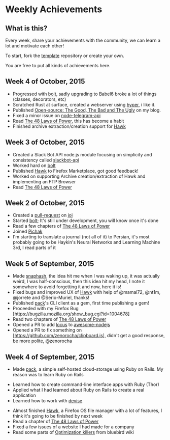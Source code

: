 Weekly Achievements
==================

What is this?
------------
Every week, share your achievements with the community, we can learn a lot and motivate each other!

To start, fork the [template](https://github.com/mdibaiee/weekly-achievements-template) repository or create your own.

You are free to put all kinds of achievements here.

Week 4 of October, 2015
------------------------
* Progressed with [bolt](https://github.com/mdibaiee/bolt), sadly upgrading to Babel6 broke a lot of things (classes, decorators, etc)
* Scratched Rust at surface, created a webserver using [hyper](https://github.com/hyperium/hyper), i like it.
* Published [Open-source: The Good, The Bad and The Ugly](http://dibaiee.ir/open-source-good-bad-ugly/) on my blog.
* Fixed a minor issue on [node-telegram-api](https://github.com/mdibaiee/node-telegram-api/issues/12)
* Read [The 48 Laws of Power](https://en.wikipedia.org/wiki/The_48_Laws_of_Power), this has become a habit
* Finished archive extraction/creation support for [Hawk](https://github.com/mdibaiee/Hawk)

Week 3 of October, 2015
-----------------------
* Created a Slack Bot API node.js module focusing on simplicity and consistency called [slackbot-api](https://github.com/mdibaiee/slackbot-api)
* Worked hard on [bolt](https://github.com/mdibaiee/bolt)
* Published [Hawk](https://marketplace.firefox.com/app/hawk/) to Firefox Marketplace, got good feedback!
* Worked on supporting Archive creation/extraction of Hawk and implementing an FTP Browser
* Read [The 48 Laws of Power](https://en.wikipedia.org/wiki/The_48_Laws_of_Power)

Week 2 of October, 2015
-----------------------
* Created a [pull-request](https://github.com/hapijs/joi/pull/735) on [joi](https://github.com/hapijs/joi)
* Started [bolt](https://github.com/mdibaiee/bolt); It's still under development, you will know once it's done
* Read a few chapters of [The 48 Laws of Power](https://en.wikipedia.org/wiki/The_48_Laws_of_Power)
* Joined [Pichak](https://pichak.co)
* I'm starting to translate a journal (not all of it) to Persian, it's most probably going to be Haykin's Neural Networks and Learning Machine 3rd, I read parts of it

Week 5 of September, 2015
-------------------------
* Made [snaphash](https://github.com/mdibaiee/snaphash), the idea hit me when I was waking up, it was actually weird, I was half-conscious, then this idea hit my head, I note it somewhere to avoid forgetting it and now, here it is!
* Fixed bugs and improved UX of [Hawk](https://github.com/mdibaiee/Hawk) with help of @mamal72, @nt1m, @jorrete and @Serio-Muriel, thanks!
* Published [pack](https://github.com/mdibaiee/pack)'s CLI client as a gem, first time publishing a gem!
* Proceeded with my Firefox Bug [https://bugzilla.mozilla.org/show_bug.cgi?id=1004678]
* Read two chapters of [The 48 Laws of Power](https://en.wikipedia.org/wiki/The_48_Laws_of_Power)
* Opened a PR to add [locus](https://github.com/alidavut/locus) to [awesome-nodejs](https://github.com/sindresorhus/awesome-nodejs/pull/363)
* Opened a PR to fix something on [https://github.com/zenorocha/clipboard.js], didn't get a good response, be more polite, @zenorocha

Week 4 of September, 2015
-------------------------

* Made [pack](https://github.com/mdibaiee/pack), a simple self-hosted cloud-storage using Ruby on Rails. My reason was to learn Ruby on Rails
 - Learned how to create command-line interface apps with Ruby (Thor)
 - Applied what I had learned about Ruby on Rails to create a real application
 - Learned how to work with [devise](https://github.com/plataformatec/devise)
* Almost finished [Hawk](https://github.com/mdibaiee/Hawk), a Firefox OS file manager with a lot of features, I think it's going to be finished by next week
* Read a chapter of [The 48 Laws of Power](https://en.wikipedia.org/wiki/The_48_Laws_of_Power)
* Fixed a few issues of a website I had made for a company
* Read some parts of [Optimization killers](https://github.com/petkaantonov/bluebird/wiki/Optimization-killers) from bluebird wiki
